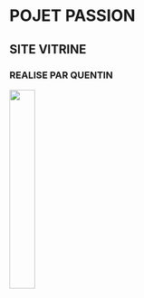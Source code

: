 # POJET PASSION
## SITE VITRINE
### REALISE PAR QUENTIN

<p align="left">
  <img align="center" width="30%" src="https://github.com/user-attachments/assets/9a302e89-334f-423b-8f34-25a2f2ea0b64" />
</p>

